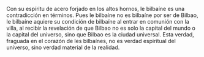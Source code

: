 Con su espíritu de acero forjado en los altos hornos, le bilbaíne es una contradicción en términos. Pues le bilbaíne no es bilbaíne por ser de Bilbao, le bilbaíne aquiere su condición de bilbaíne al entrar en comunión con la villa, al recibir la revelación de que Bilbao no es solo la capital del mundo o la capital del universo, sino que Bilbao es la ciudad universal. Esta verdad, fraguada en el corazón de les bilbaínes, no es verdad espiritual del universo, sino verdad material de la realidad.
